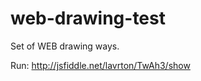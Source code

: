 web-drawing-test
================

Set of WEB drawing ways.

Run: http://jsfiddle.net/lavrton/TwAh3/show
